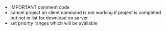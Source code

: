 - IMPORTANT comment code
- cancel project on client command is not working if project is completed but not in list for download on server
- set priority ranges which will be available